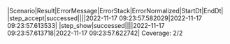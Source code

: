|Scenario|Result|ErrorMessage|ErrorStack|ErrorNormalized|StartDt|EndDt|
|step_accept|successed||||2022-11-17 09:23:57.582029|2022-11-17 09:23:57.613533|
|step_show|successed||||2022-11-17 09:23:57.613718|2022-11-17 09:23:57.622742|
Coverage: 2/2
